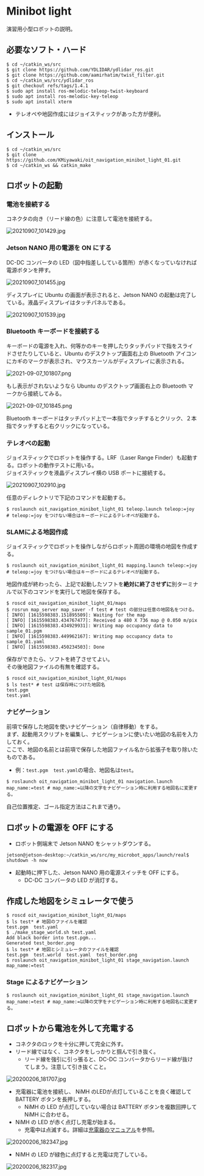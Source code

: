 # Minibot light

演習用小型ロボットの説明。

## 必要なソフト・ハード

```shell
$ cd ~/catkin_ws/src
$ git clone https://github.com/YDLIDAR/ydlidar_ros.git
$ git clone https://github.com/aamirhatim/twist_filter.git
$ cd ~/catkin_ws/src/ydlidar_ros
$ git checkout refs/tags/1.4.1
$ sudo apt install ros-melodic-teleop-twist-keyboard
$ sudo apt install ros-melodic-key-teleop
$ sudo apt install xterm
```

- テレオペや地図作成にはジョイスティックがあった方が便利。

## インストール

```shell
$ cd ~/catkin_ws/src
$ git clone https://github.com/KMiyawaki/oit_navigation_minibot_light_01.git
$ cd ~/catkin_ws && catkin_make
```

## ロボットの起動

### 電池を接続する

コネクタの向き（リード線の色）に注意して電池を接続する。

![20210907_101429.jpg](./images/20210907_101429.jpg)

### Jetson NANO 用の電源を ON にする

DC-DC コンバータの LED（図中指差ししている箇所）が赤くなっていなければ電源ボタンを押す。

![20210907_101455.jpg](./images/20210907_101455.jpg)

ディスプレイに Ubuntu の画面が表示されると、Jetson NANO の起動は完了している。液晶ディスプレイはタッチパネルである。

![20210907_101539.jpg](./images/20210907_101539.jpg)

### Bluetooth キーボードを接続する

キーボードの電源を入れ、何等かのキーを押したりタッチパッドで指をスライドさせたりしていると、Ubuntu のデスクトップ画面右上の Bluetooth アイコンにカギのマークが表示され、マウスカーソルがディスプレイに表示される。

![2021-09-07_101807.png](./images/2021-09-07_101807.png)

もし表示がされないようなら Ubuntu のデスクトップ画面右上の Bluetooth マークから接続してみる。

![2021-09-07_101845.png](./images/2021-09-07_101845.png)

Bluetooth キーボードはタッチパッド上で一本指でタッチするとクリック、２本指でタッチすると右クリックになっている。

### テレオペの起動

ジョイスティックでロボットを操作する。LRF（Laser Range Finder）も起動する。ロボットの動作テストに用いる。  
ジョイスティックを液晶ディスプレイ横の USB ポートに接続する。

![20210907_102910.jpg](./images/20210907_102910.jpg)

任意のディレクトリで下記のコマンドを起動する。

```shell
$ roslaunch oit_navigation_minibot_light_01 teleop.launch teleop:=joy
# teleop:=joy をつけない場合はキーボードによるテレオペが起動する。
```

### SLAMによる地図作成

ジョイスティックでロボットを操作しながらロボット周囲の環境の地図を作成する。

```shell
$ roslaunch oit_navigation_minibot_light_01 mapping.launch teleop:=joy
# teleop:=joy をつけない場合はキーボードによるテレオペが起動する。
```

地図作成が終わったら、上記で起動したソフトを**絶対に終了させずに**別ターミナルで以下のコマンドを実行して地図を保存する。

```shell
$ roscd oit_navigation_minibot_light_01/maps
$ rosrun map_server map_saver -f test # test の部分は任意の地図名をつける。
[ INFO] [1615598383.151895509]: Waiting for the map
[ INFO] [1615598383.434767477]: Received a 480 X 736 map @ 0.050 m/pix
[ INFO] [1615598383.434929931]: Writing map occupancy data to sample_01.pgm
[ INFO] [1615598383.449962167]: Writing map occupancy data to sample_01.yaml
[ INFO] [1615598383.450234503]: Done
```

保存ができたら、ソフトを終了させてよい。  
その後地図ファイルの有無を確認する。

```shell
$ roscd oit_navigation_minibot_light_01/maps
$ ls test* # test は保存時につけた地図名
test.pgm
test.yaml
```

### ナビゲーション

前項で保存した地図を使いナビゲーション（自律移動）をする。  
まず、起動用スクリプトを編集し、ナビゲーションに使いたい地図の名前を入力しておく。  
ここで、地図の名前とは前項で保存した地図ファイル名から拡張子を取り除いたものである。

- 例：`test.pgm  test.yaml`の場合、地図名は`test`。

```shell
$ roslaunch oit_navigation_minibot_light_01 navigation.launch map_name:=test # map_name:=以降の文字をナビゲーション時に利用する地図名に変更する。
```

自己位置推定、ゴール指定方法はこれまで通り。

## ロボットの電源を OFF にする

- ロボット側端末で Jetson NANO をシャットダウンする。

```shell
jetson@jetson-desktop:~/catkin_ws/src/my_microbot_apps/launch/real$ shutdown -h now
```

- 起動時に押下した、Jetson NANO 用の電源スイッチを OFF にする。
  - DC-DC コンバータの LED が消灯する。

## 作成した地図をシミュレータで使う

```shell
$ roscd oit_navigation_minibot_light_01/maps
$ ls test* # 地図のファイルを確認
test.pgm  test.yaml
$ ./make_stage_world.sh test.yaml
Add black border into test.pgm... 
Generated test_border.png
$ ls test* # 地図とシミュレータのファイルを確認
test.pgm  test.world  test.yaml  test_border.png
$ roslaunch oit_navigation_minibot_light_01 stage_navigation.launch map_name:=test
```

### Stage によるナビゲーション

```shell
$ roslaunch oit_navigation_minibot_light_01 stage_navigation.launch map_name:=test # map_name:=以降の文字をナビゲーション時に利用する地図名に変更する。
```

## ロボットから電池を外して充電する

- コネクタのロックを十分に押して完全に外す。
- リード線ではなく、コネクタをしっかりと掴んで引き抜く。
  - リード線を強引に引っ張ると、DC-DC コンバータからリード線が抜けてしまう。注意して引き抜くこと。

![20200206_181707.jpg](./images/20200206_181707.jpg)

- 充電器に電池を接続し、 NiMH のLEDが点灯していることを良く確認して BATTERY ボタンを長押しする。
  - NiMH の LED が点灯していない場合は BATTERY ボタンを複数回押して NiMH に合わせる。
- NiMH の LED が赤く点灯し充電が始まる。
  - 充電中は点滅する。詳細は[充電器のマニュアル](https://hitecrcd.co.jp/download/x1nano-jpn/)を参照。

![20200206_182347.jpg](./images/20200206_182347.jpg)

- NiMH の LED が緑色に点灯すると充電は完了している。

![20200206_182317.jpg](./images/20200206_182317.jpg)
